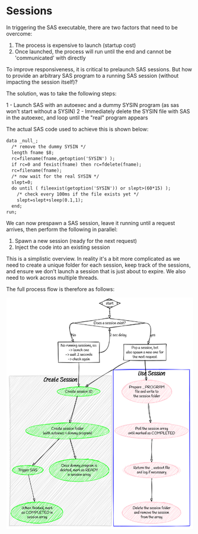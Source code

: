 # Sessions

In triggering the SAS executable, there are two factors that need to be overcome:

1. The process is expensive to launch (startup cost)
2. Once launched, the process will run until the end and cannot be 'communicated' with directly

To improve responsiveness, it is critical to prelaunch SAS sessions.  But how to provide an arbitrary SAS program to a running SAS session (without impacting the session itself)?

The solution, was to take the following steps:

1 - Launch SAS with an autoexec and a dummy SYSIN program (as sas won't start without a SYSIN)
2 - Immediately delete the SYSIN file with SAS in the autoexec, and loop until the "real" program appears

The actual SAS code used to achieve this is shown below:

```sas
data _null_;
  /* remove the dummy SYSIN */
  length fname $8;
  rc=filename(fname,getoption('SYSIN') );
  if rc=0 and fexist(fname) then rc=fdelete(fname);
  rc=filename(fname);
  /* now wait for the real SYSIN */
  slept=0;
  do until ( fileexist(getoption('SYSIN')) or slept>(60*15) );
    /* check every 100ms if the file exists yet */
    slept=slept+sleep(0.1,1);
  end;
run;
```

We can now prespawn a SAS session, leave it running until a request arrives, then perform the following in parallel:

1. Spawn a new session (ready for the next request)
2. Inject the code into an existing session

This is a simplistic overview.  In reality it's a bit more complicated as we need to create a unique folder for each session, keep track of the sessions, and ensure we don't launch a session that is just about to expire.  We also need to work across multiple threads.

The full process flow is therefore as follows:

<!--
# https://sketchviz.com
# http://www.graphviz.org/content/cluster
digraph G {
  graph [fontname = "Handlee"];
  node [fontname = "Handlee"];
  edge [fontname = "Handlee"];

  bgcolor=transparent;

  subgraph cluster_0 {
    style=filled;
    color=lightgrey;
    node [style=filled,color=green];
    a0 -> a1 -> a2 -> a4;
    a1 -> a3
    label = "*Create Session*";
    fontsize = 20;
  }

  subgraph cluster_1 {
    node [style=filled, color=pink];
    b0 -> b1 -> b2 -> b3;
    label = "*Use Session*";
    fontsize = 20;
    color=blue
  }

  start [shape=Mdiamond];
  sessExist [shape=diamond label="Does a session exist?"]
  noSess [shape=Box label="No running sessions, so:\n-> launch one\n-> wait 2 seconds\n-> check again"]
  sess [shape=Box label="Pop a session, but\nalso spawn a new one for\nthe next request"]
  a0 [label="Create session ID"]
  a1 [label="Create session folder \n (with autoexec & dummy program)"]
  a2 [label="Trigger SAS"]
  a3 [label="Once dummy program is\ndeleted, mark as READY\nin session array"]
  a4 [label="When finished, mark\nas COMPLETED in\nsession array"]

  b0 [label="Prepare _PROGRAM\nfile and write to\nthe session folder"]
  b1 [label="Poll the session array\nuntil marked as COMPLETED"]
  b2 [label="Return the _webout file\nand log if necessary"]
  b3 [label="Delete the session folder\nand remove the session\nfrom the array"]

  start -> sessExist
  sessExist:w -> noSess [label="No"]
  sessExist:e -> sess [label="yes"]
  noSess -> a0
  sessExist:s -> noSess:e [dir=back label="2 sec delay"]
  sess -> a0
  sess -> b0
}

-->

![session diagram](/img/sessiondiagram.png)